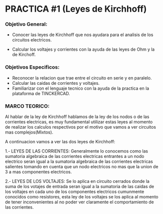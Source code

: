 # PRACTICA #1 (Leyes de Kirchhoff)

### Objetivo General:
- Conocer las leyes de Kirchhoff que nos ayudara para el analisis de los circuitos electricos.
 
- Calcular los voltajes y corrientes con la ayuda de las leyes de Ohm y la de Kirchoff.

### Objetivos Especificos:

- Reconocer la relacion que trae entre el circuito en serie y en paralelo.
- Calcular las caidas de corrientes y voltajes.
- Familiarizar con el lenguaje tecnico con la ayuda de la practica en la plataforma de TINCKERCAD.

### MARCO TEORICO:

 Al hablar de la ley de Kirchhoff hablamos de la ley de los nodos o de las corrientes electricas, es muy fundamental utilizar estas leyes al momento de realizar los calculos respectivos por el motivo que vamos  a ver circuitos mas complejos(Mixtos).
 
 A continuacion vamos a ver las dos leyes de Kirchhoff:
 
 1.- LEYES DE LAS CORRIENTES: Generalmente lo conocemos como las  sumatoria algebraica de las corrientes electricas entrantes a un nodo electrico seran igual a la sumatoria algebraica de las corrientes electricas salientes tomando en cuenta que un nodo  electricos no mas que la union de 3 a mas componentes electricos.
 
  2.- LEYES DE LOS VOLTAJES: Se lo aplica en circuito cerrados donde la suma de los votajes de entrada  seran igual a la sumatoria de las caidas de los voltajes en cada uno de los componentes electricos cumunmente conocidos como resistores, esta ley de los voltajes se los aplica  al momento de tener inconvenientes al no poder ver claramente el comportamiento de las corrientes.
  

